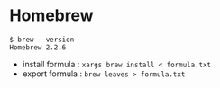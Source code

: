 # Homebrew

```
$ brew --version
Homebrew 2.2.6
```

* install formula : `xargs brew install < formula.txt`
* export formula : `brew leaves > formula.txt`
